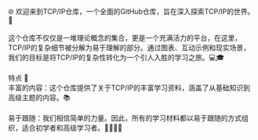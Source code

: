 🌐 欢迎来到TCP/IP仓库，一个全面的GitHub仓库，旨在深入探索TCP/IP的世界。🚀 <br>
 <br>
这个仓库不仅仅是一堆理论概念的集合，更是一个充满活力的平台，在这里，TCP/IP的复杂细节被分解为易于理解的部分。通过图表、互动示例和现实场景，我们的目标是将TCP/IP的复杂性转化为一个引人入胜的学习之旅。💻🎓 <br>
 <br>
特点 🎁 <br>
丰富的内容：这个仓库提供了关于TCP/IP的丰富学习资料，涵盖了从基础知识到高级主题的内容。📚 <br>
 <br>
易于跟随：我们相信简单的力量。因此，所有的学习材料都以易于跟随的方式组织，适合初学者和高级学习者。👨‍🎓👩‍🎓 <br>
